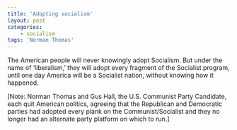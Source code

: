 ```yaml
---
title: 'Adopting socialism'
layout: post
categories:
    - socialism
tags: 'Norman Thomas'
---
```


The American people will never knowingly adopt Socialism. But under the name of ‘liberalism,’ they will adopt every fragment of the Socialist program, until one day America will be a Socialist nation, without knowing how it happened.  
  
\[Note: Norman Thomas and Gus Hall, the U.S. Communist Party Candidate, each quit American politics, agreeing that the Republican and Democratic parties had adopted every plank on the Communist/Socialist and they no longer had an alternate party platform on which to run.\]